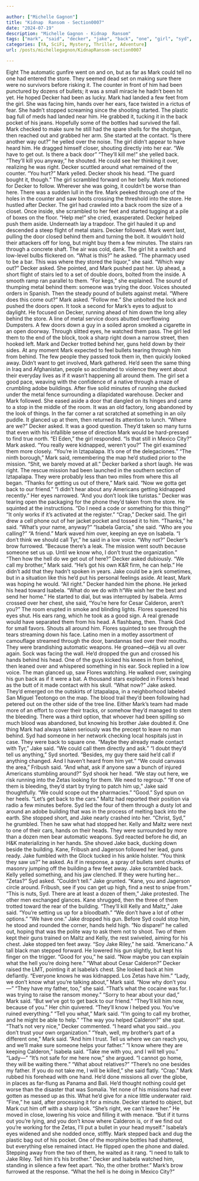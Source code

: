 ```yaml
---

author: ["Michelle Gagnon"]
title: "Kidnap  Ransom - Section0007"
date: "2024-07-19"
description: "Michelle Gagnon - Kidnap  Ransom"
tags: ["mark", "said", "decker", "jake", "back", "one", "girl", "syd", "door", "asked", "could", "get", "head", "behind", "isabela", "gun", "tell", "hand", "around", "eye", "u", "know", "bullet", "foot", "started"]
categories: [YA, SciFi, Mystery, Thriller, Adventure]
url: /posts/michellegagnon/KidnapRansom-section0007

---
```



Eight
The automatic gunfire went on and on, but as far as Mark could tell no one had entered the store. They seemed dead set on making sure there were no survivors before risking it. The counter in front of him had been punctured by dozens of bullets; it was a small miracle he hadn’t been hit yet. He hoped Decker had been as lucky.
Mark had landed a few feet from the girl. She was facing him, hands over her ears, face twisted in a rictus of fear. She hadn’t stopped screaming since the shooting started. The plastic bag full of meds had landed near him. He grabbed it, tucking it in the back pocket of his jeans. Hopefully some of the bottles had survived the fall. Mark checked to make sure he still had the spare shells for the shotgun, then reached out and grabbed her arm. She started at the contact.
“Is there another way out?” he yelled over the noise.
The girl didn’t appear to have heard him. He dragged himself closer, shouting directly into her ear. “We have to get out. Is there a back door”
“They’ll kill me!” she yelled back.
“They’ll kill you anyway,” he shouted. He could see her thinking it over, realizing he was right.
Decker scuttled around what remained of the counter.
“You hurt?” Mark yelled.
Decker shook his head. “The guard bought it, though.”
The girl scrambled forward on her belly. Mark motioned for Decker to follow. Wherever she was going, it couldn’t be worse than here.
There was a sudden lull in the fire. Mark peeked through one of the holes in the counter and saw boots crossing the threshold into the store. He hustled after Decker.
The girl had crawled into a back room the size of a closet. Once inside, she scrambled to her feet and started tugging at a pile of boxes on the floor. “Help me!” she cried, exasperated. Decker helped push them aside. Underneath lay a trapdoor. The girl hauled it up and descended a steep flight of metal stairs. Decker followed. Mark went last, pulling the door closed behind them and turning the bolt. It wouldn’t hold their attackers off for long, but might buy them a few minutes.
The stairs ran through a concrete shaft. The air was cold, dank. The girl hit a switch and low-level bulbs flickered on.
“What is this?” he asked.
“The pharmacy used to be a bar. This was where they stored the liquor,” she said.
“Which way out?” Decker asked.
She pointed, and Mark pushed past her. Up ahead, a short flight of stairs led to a set of double doors, bolted from the inside. A smooth ramp ran parallel to them.
“For kegs,” she explained.
The sound of thumping metal behind them: someone was trying the door. Voices shouted orders in Spanish. Then the steady pound of bullets against metal.
“Where does this come out?” Mark asked.
“Follow me.” She unbolted the lock and pushed the doors open.
It took a second for Mark’s eyes to adjust to daylight. He focused on Decker, running ahead of him down the long alley behind the store. A line of metal service doors abutted overflowing Dumpsters. A few doors down a guy in a soiled apron smoked a cigarette in an open doorway. Through slitted eyes, he watched them pass.
The girl led them to the end of the block, took a sharp right down a narrow street, then hooked left. Mark and Decker trotted behind her, guns held down by their sides. At any moment Mark expected to feel bullets tearing through him from behind. The few people they passed took them in, then quickly looked away. Didn’t want to get involved, Mark gathered. He’d seen the same thing in Iraq and Afghanistan, people so acclimated to violence they went about their everyday lives as if it wasn’t happening all around them.
The girl set a good pace, weaving with the confidence of a native through a maze of crumbling adobe buildings. After five solid minutes of running she ducked under the metal fence surrounding a dilapidated warehouse. Decker and Mark followed. She eased aside a door that dangled on its hinges and came to a stop in the middle of the room.
It was an old factory, long abandoned by the look of things. In the far corner a rat scratched at something in an oily puddle. It glanced up at them, then returned its attention to lunch.
“Where are we?” Decker asked.
It was a good question. They’d taken so many turns that even with his infallible sense of direction Mark would be hard-pressed to find true north.
“El Eden,” the girl responded.
“Is that still in Mexico City?” Mark asked.
“You really were kidnapped, weren’t you?” The girl examined them more closely. “You’re in Iztapalapa. It’s one of the delegaciones.”
“The ninth borough,” Mark said, remembering the map he’d studied prior to the mission.
“Shit, we barely moved at all.” Decker barked a short laugh.
He was right. The rescue mission had been launched in the southern section of Iztapalapa. They were probably less than two miles from where this all began.
“Thanks for getting us out of there,” Mark said. “Now we gotta get back to our friend.”
“I didn’t hear about any Americans getting kidnapped recently.” Her eyes narrowed. “And you don’t look like turistas.”
Decker was tearing open the packaging for the phone they’d taken from the store. He squinted at the instructions. “Do I need a code or something for this thing?”
“It only works if it’s activated at the register.”
“Crap,” Decker said.
The girl drew a cell phone out of her jacket pocket and tossed it to him.
“Thanks,” he said. “What’s your name, anyway?”
“Isabela Garcia,” she said. “Who are you calling?”
“A friend.”
Mark waved him over, keeping an eye on Isabela. “I don’t think we should call Tyr,” he said in a low voice.
“Why not?” Decker’s brow furrowed.
“Because there’s a leak. The mission went south because someone set us up. Until we know who, I don’t trust the organization.”
“Then how the hell do we get out of here?” Decker asked dubiously.
“We call my brother,” Mark said. “He’s got his own K&R firm, he can help.” He didn’t add that they hadn’t spoken in years. Jake could be a jerk sometimes, but in a situation like this he’d put his personal feelings aside. At least, Mark was hoping he would.
“All right.” Decker handed him the phone. He jerked his head toward Isabela. “What do we do with h“We wish her the best and send her home.”
He started to dial, but was interrupted by Isabela. Arms crossed over her chest, she said, “You’re here for Cesar Calderon, aren’t you?”
The room erupted in smoke and blinding lights. Flores squeezed his eyes shut. His ears rang, which he took as a good sign. A real grenade would have separated them from his head. A flashbang, then. Thank God for small favors.
Shouts all around him. Flores squinted to see through the tears streaming down his face. Latino men in a motley assortment of camouflage streamed through the door, bandannas tied over their mouths. They were brandishing automatic weapons. He groaned—déjà vu all over again.
Sock was facing the wall. He’d dropped the gun and crossed his hands behind his head. One of the guys kicked his knees in from behind, then leaned over and whispered something in his ear. Sock replied in a low voice. The man glanced up, saw Flores watching. He walked over, swinging his gun back as if it were a bat.
A thousand stars exploded in Flores’s head as the butt of it made contact with his skull.
“What now?” Jake asked.
They’d emerged on the outskirts of Iztapalapa, in a neighborhood labeled San Miguel Teotongo on the map. The blood trail they’d been following had petered out on the other side of the tree line. Either Mark’s team had made more of an effort to cover their tracks, or somehow they’d managed to stem the bleeding. There was a third option, that whoever had been spilling so much blood was abandoned, but knowing his brother Jake doubted it. One thing Mark had always taken seriously was the precept to leave no man behind. Syd had someone in her network checking local hospitals just in case.
They were back to square one.
“Maybe they already made contact with Tyr,” Jake said. “We could call them directly and ask.”
“I doubt they’d tell us anything,” Syd snorted. “Besides, my guy there said he’d call if anything changed. And I haven’t heard from him yet.”
“We could canvass the area,” Fribush said.
“And what, ask if anyone saw a bunch of injured Americans stumbling around?” Syd shook her head. “We stay out here, we risk running into the Zetas looking for them. We need to regroup.”
“If one of them is bleeding, they’d start by trying to patch him up,” Jake said thoughtfully. “We could scope out the pharmacies.”
“Good.” Syd spun on her heels. “Let’s get back to the cars.”
Maltz had reported their position via radio a few minutes before. Syd led the four of them through a dusty lot and around an adobe building that was in the process of melting back into the earth. She stopped short, and Jake nearly crashed into her.
“Christ, Syd,” he grumbled. Then he saw what had stopped her. Kelly and Maltz were next to one of their cars, hands on their heads. They were surrounded by more than a dozen men bear automatic weapons.
Syd reacted before he did, an H&K materializing in her hands. She shoved Jake back, ducking down beside the building. Kane, Fribush and Jagerson followed her lead, guns ready. Jake fumbled with the Glock tucked in his ankle holster.
“You think they saw us?” he asked.
As if in response, a spray of bullets sent chunks of masonry jumping off the building a few feet away. Jake scrambled back. Kelly yelled something, and his jaw clenched. If they were hurting her…
“Zetas?” Syd asked.
“Couldn’t tell.” Jake grunted.
“Kane, you and Jagerson circle around. Fribush, see if you can get up high, find a nest to snipe from.”
“This is nuts, Syd. There are at least a dozen of them,” Jake protested.
The other men exchanged glances. Kane shrugged, then the three of them trotted toward the rear of the building.
“They’ll kill Kelly and Maltz,” Jake said. “You’re setting us up for a bloodbath.”
“We don’t have a lot of other options.”
“We have one.” Jake dropped his gun. Before Syd could stop him, he stood and rounded the corner, hands held high.
“No dispare!” he called out, hoping that was the polite way to ask them not to shoot.
Two of them kept their guns trained on Maltz and Kelly, the rest swiveled, aiming for his chest. Jake stopped ten feet away. “Soy Jake Riley,” he said. “Americano.”
A tall black man stepped forward. He lowered his gun slightly, but kept his finger on the trigger. “Good for you,” he said. “Now maybe you can explain what the hell you’re doing here.”
“What about Cesar Calderon?” Decker raised the LMT, pointing it at Isabela’s chest.
She looked back at him defiantly. “Everyone knows he was kidnapped. Los Zetas have him.”
“Lady, we don’t know what you’re talking about,” Mark said. “Now why don’t you—”
“They have my father, too,” she said. “That’s what the cocaine was for. I was trying to raise the ransom money.”
“Sorry to hear about your dad,” Mark said. “But we’ve got to get back to our friend.”
“They’ll kill him now, because of you.” Her chin quivered. “They’ll know I helped you. You’ve ruined everything.”
“Tell you what,” Mark said. “I’m going to call my brother, and he might be able to help.”
“The way you helped Calderon?” she spat.
“That’s not very nice,” Decker commented.
“I heard what you said…you don’t trust your own organization.”
“Yeah, well, my brother’s part of a different one,” Mark said. “And him I trust. Tell us where we can reach you, and we’ll make sure someone helps your father.”
“I know where they are keeping Calderon,” Isabela said. “Take me with you, and I will tell you.”
“Lady—”
“It’s not safe for me here now,” she argued. “I cannot go home, they will be waiting there.”
“What about relatives?”
“There’s no one besides my father. If you do not take me, I will be killed,” she said flatly.
“Crap.” Mark rubbed his forehead with one hand. He’d done missions all over the globe, in places as far-flung as Panama and Bali. He’d thought nothing could get worse than the disaster that was Somalia. Yet none of his missions had ever gotten as messed up as this. What he’d give for a nice little underwater raid.
“Fine,” he said, after processing it for a minute. Decker started to object, but Mark cut him off with a sharp look. “She’s right, we can’t leave her.”
He moved in close, lowering his voice and filling it with menace. “But if it turns out you’re lying, and you don’t know where Calderon is, or if we find out you’re working for the Zetas, I’ll put a bullet in your head myself.”
Isabela’s eyes widened and she nodded once, stiffly. Mark stepped back and dug the plastic bag out of his pocket. One of the morphine bottles had shattered, but everything else remained intact. He flipped open the phone and dialed. Stepping away from the two of them, he waited as it rang.
“I need to talk to Jake Riley. Tell him it’s his brother.”
Decker and Isabela watched him, standing in silence a few feet apart.
“No, the other brother.” Mark’s brow furrowed at the response. “What the hell is he doing in Mexico City?”
